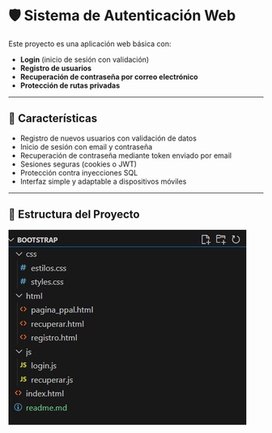 # 🛡️ Sistema de Autenticación Web

Este proyecto es una aplicación web básica con:
- **Login** (inicio de sesión con validación)
- **Registro de usuarios**
- **Recuperación de contraseña por correo electrónico**
- **Protección de rutas privadas**


---

## 🚀 Características

- Registro de nuevos usuarios con validación de datos
- Inicio de sesión con email y contraseña
- Recuperación de contraseña mediante token enviado por email
- Sesiones seguras (cookies o JWT)
- Protección contra inyecciones SQL
- Interfaz simple y adaptable a dispositivos móviles

---

## 📂 Estructura del Proyecto

![alt text](<Captura de pantalla 2025-08-14 195038.png>)


